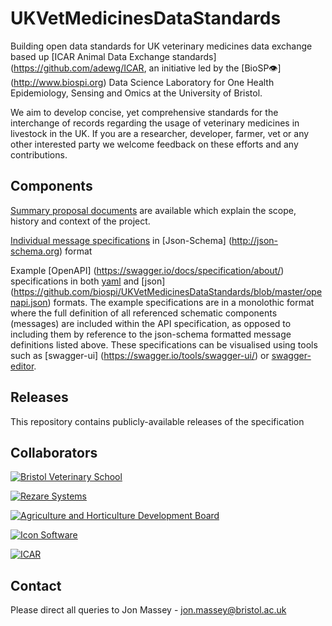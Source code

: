 # UKVetMedicinesDataStandards
Building open data standards for UK veterinary medicines data exchange based up [ICAR Animal Data Exchange standards](https://github.com/adewg/ICAR, an initiative led by the [BioSP👁] (http://www.biospi.org) Data Science Laboratory for One Health Epidemiology, Sensing and Omics at the University of Bristol.

We aim to develop concise, yet comprehensive standards for the interchange of records regarding the usage of veterinary medicines in livestock in the UK. If you are a researcher, developer, farmer, vet or any other interested party we welcome feedback on these efforts and any contributions.

## Components
[Summary proposal documents](https://github.com/biospi/UKVetMedicinesDataStandards/tree/master/Proposal%20Documents/Releases) are available which explain the scope, history and context of the project.

[Individual message specifications](https://github.com/biospi/UKVetMedicinesDataStandards/tree/master/Messages) in [Json-Schema] (http://json-schema.org) format

Example [OpenAPI] (https://swagger.io/docs/specification/about/) specifications in both [yaml](https://github.com/biospi/UKVetMedicinesDataStandards/blob/master/openapi.yaml) and [json] (https://github.com/biospi/UKVetMedicinesDataStandards/blob/master/openapi.json) formats. The example specifications are in a monolothic format where the full definition of all referenced schematic components (messages) are included within the API specification, as opposed to including them by reference to the json-schema formatted message definitions listed above. These specifications can be visualised using tools such as [swagger-ui] (https://swagger.io/tools/swagger-ui/) or [swagger-editor](https://editor.swagger.io/). 

## Releases
This repository contains publicly-available releases of the specification

## Collaborators
[![Bristol Veterinary School](http://www.bristol.ac.uk/media-library/protected/images/uob-logo-full-colour-largest-2.png)](http://www.bristol.ac.uk/vetscience/)

[![Rezare Systems](https://www.rezare.co.nz/wp-content/uploads/2016/03/RezareLogo_200w.png)](https://www.rezare.co.nz/)

[![Agriculture and Horticulture Development Board](https://media.ahdb.org.uk/media/Default/Layout/ADHB.png)](https://ahdb.org.uk/)

[![Icon Software](https://static.wixstatic.com/media/283e5d_31415b50e1aa4409928ca78c1deb5f1d~mv2.png/v1/fill/w_100,h_50,al_c,q_80,usm_0.66_1.00_0.01/logo-rgb.webp)](https://www.icon.software/)

[![ICAR](https://www.icar.org/wp-content/themes/icar/images/logo.png)](https://www.icar.org/)

## Contact
Please direct all queries to Jon Massey - jon.massey@bristol.ac.uk
